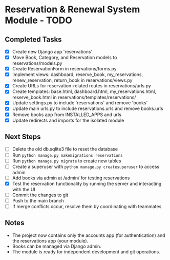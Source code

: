 # Reservation & Renewal System Module - TODO

## Completed Tasks
- [x] Create new Django app 'reservations'
- [x] Move Book, Category, and Reservation models to reservations/models.py
- [x] Create ReservationForm in reservations/forms.py
- [x] Implement views: dashboard, reserve_book, my_reservations, renew_reservation, return_book in reservations/views.py
- [x] Create URLs for reservation-related routes in reservations/urls.py
- [x] Create templates: base.html, dashboard.html, my_reservations.html, reserve_book.html in reservations/templates/reservations/
- [x] Update settings.py to include 'reservations' and remove 'books'
- [x] Update main urls.py to include reservations.urls and remove books.urls
- [x] Remove books app from INSTALLED_APPS and urls
- [x] Update redirects and imports for the isolated module

## Next Steps
- [ ] Delete the old db.sqlite3 file to reset the database
- [ ] Run `python manage.py makemigrations reservations`
- [ ] Run `python manage.py migrate` to create new tables
- [ ] Create a superuser with `python manage.py createsuperuser` to access admin
- [ ] Add books via admin at /admin/ for testing reservations
- [x] Test the reservation functionality by running the server and interacting with the UI
- [ ] Commit the changes to git
- [ ] Push to the main branch
- [ ] If merge conflicts occur, resolve them by coordinating with teammates

## Notes
- The project now contains only the accounts app (for authentication) and the reservations app (your module).
- Books can be managed via Django admin.
- The module is ready for independent development and git operations.
